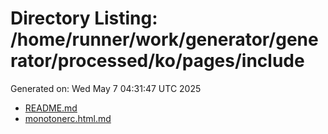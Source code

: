 # Directory Listing: /home/runner/work/generator/generator/processed/ko/pages/include
Generated on: Wed May  7 04:31:47 UTC 2025

- [README.md](README.md)
- [monotonerc.html.md](monotonerc.html.md)
